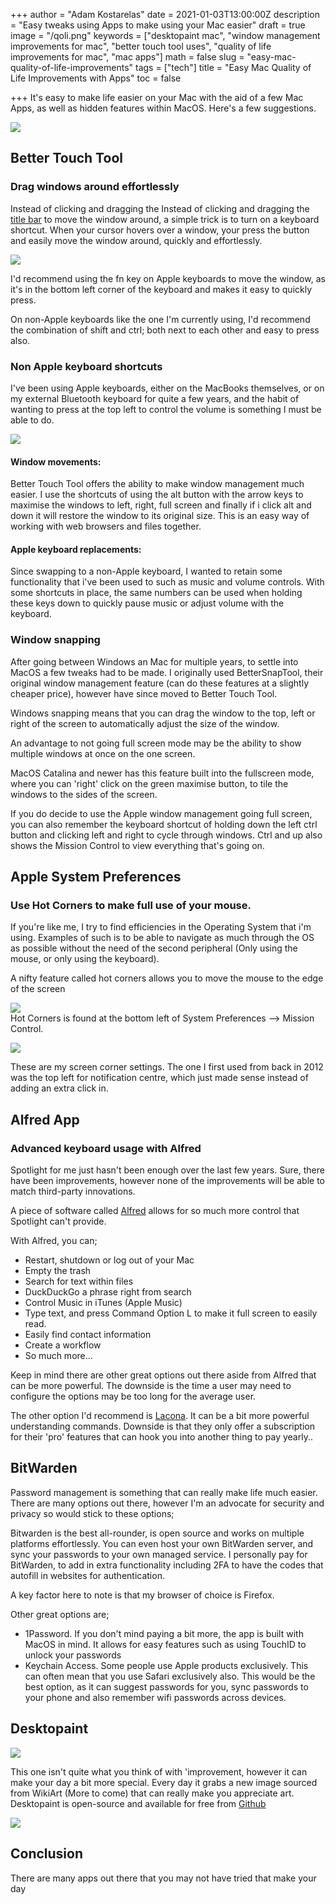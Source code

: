 +++
author = "Adam Kostarelas"
date = 2021-01-03T13:00:00Z
description = "Easy tweaks using Apps to make using your Mac easier"
draft = true
image = "/qoli.png"
keywords = ["desktopaint mac", "window management improvements for mac", "better touch tool uses", "quality of life improvements for mac", "mac apps"]
math = false
slug = "easy-mac-quality-of-life-improvements"
tags = ["tech"]
title = "Easy Mac Quality of Life Improvements with Apps"
toc = false

+++
It's easy to make life easier on your Mac with the aid of a few Mac Apps, as well as hidden features within MacOS. Here's a few suggestions.

![](/uploads/qoli.png)

## Better Touch Tool

### Drag windows around effortlessly

Instead of clicking and dragging the Instead of clicking and dragging the [title bar](https://developer.apple.com/design/human-interface-guidelines/macos/windows-and-views/window-anatomy/#title-bar "Apple HID title bar info") to move the window around, a simple trick is to turn on a keyboard shortcut. When your cursor hovers over a window, your press the button and easily move the window around, quickly and effortlessly.

![](/uploads/screen-shot-2021-01-04-at-9-48-08-pm.png)

I'd recommend using the fn key on Apple keyboards to move the window, as it's in the bottom left corner of the keyboard and makes it easy to quickly press.

On non-Apple keyboards like the one I'm currently using, I'd recommend the combination of shift and ctrl; both next to each other and easy to press also.

### Non Apple keyboard shortcuts

I've been using Apple keyboards, either on the MacBooks themselves, or on my external Bluetooth keyboard for quite a few years, and the habit of wanting to press at the top left to control the volume is something I must be able to do.

![](/uploads/screen-shot-2021-01-04-at-10-41-28-pm.png)

#### Window movements:

Better Touch Tool offers the ability to make window management much easier. I use the shortcuts of using the alt button with the arrow keys to maximise the windows to left, right, full screen and finally if i click alt and down it will restore the window to its original size. This is an easy way of working with web browsers and files together.

#### Apple keyboard replacements:

Since swapping to a non-Apple keyboard, I wanted to retain some functionality that i've been used to such as music and volume controls. With some shortcuts in place, the same numbers can be used when holding these keys down to quickly pause music or adjust volume with the keyboard.

### Window snapping

After going between Windows an Mac for multiple years, to settle into MacOS a few tweaks had to be made. I originally used BetterSnapTool, their original window management feature (can do these features at a slightly cheaper price), however have since moved to Better Touch Tool.

Windows snapping means that you can drag the window to the top, left or right of the screen to automatically adjust the size of the window.

An advantage to not going full screen mode may be the ability to show multiple windows at once on the one screen.

MacOS Catalina and newer has this feature built into the fullscreen mode, where you can 'right' click on the green maximise button, to tile the windows to the sides of the screen.

If you do decide to use the Apple window management going full screen, you can also remember the keyboard shortcut of holding down the left ctrl button and clicking left and right to cycle through windows. Ctrl and up also shows the Mission Control to view everything that's going on.

## Apple System Preferences

### Use Hot Corners to make full use of your mouse.

If you're like me, I try to find efficiencies in the Operating System that i'm using. Examples of such is to be able to navigate as much through the OS as possible without the need of the second peripheral (Only using the mouse, or only using the keyboard).

A nifty feature called hot corners allows you to move the mouse to the edge of the screen

![](/uploads/screen-shot-2021-01-04-at-10-08-30-pm.png)  
Hot Corners is found at the bottom left of System Preferences --> Mission Control.

![](/uploads/screen-shot-2021-01-04-at-10-08-43-pm.png)

These are my screen corner settings. The one I first used from back in 2012 was the top left for notification centre, which just made sense instead of adding an extra click in.

## Alfred App

### Advanced keyboard usage with Alfred

Spotlight for me just hasn't been enough over the last few years. Sure, there have been improvements, however none of the improvements will be able to match third-party innovations.

A piece of software called [Alfred](https://www.alfredapp.com/ "Alfred Website") allows for so much more control that Spotlight can't provide.

With Alfred, you can;

* Restart, shutdown or log out of your Mac
* Empty the trash
* Search for text within files
* DuckDuckGo a phrase right from search
* Control Music in iTunes (Apple Music)
* Type text, and press Command Option L to make it full screen to easily read.
* Easily find contact information
* Create a workflow
* So much more...

Keep in mind there are other great options out there aside from Alfred that can be more powerful. The downside is the time a user may need to configure the options may be too long for the average user.

The other option I'd recommend is [Lacona](https://lacona.app/ "Lacona Website"). It can be a bit more powerful understanding commands. Downside is that they only offer a subscription for their 'pro' features that can hook you into another thing to pay yearly..

## BitWarden

Password management is something that can really make life much easier. There are many options out there, however I'm an advocate for security and privacy so would stick to these options;

Bitwarden is the best all-rounder, is open source and works on multiple platforms effortlessly. You can even host your own BitWarden server, and sync your passwords to your own managed service. I personally pay for BitWarden, to add in extra functionality including 2FA to have the codes that autofill in websites for authentication.

A key factor here to note is that my browser of choice is Firefox.

Other great options are;

* 1Password. If you don't mind paying a bit more, the app is built with MacOS in mind. It allows for easy features such as using TouchID to unlock your passwords
* Keychain Access. Some people use Apple products exclusively. This can often mean that you use Safari exclusively also. This would be the best option, as it can suggest passwords for you, sync passwords to your phone and also remember wifi passwords across devices.

## Desktopaint

![](https://raw.githubusercontent.com/TopreGroup/Desktopaint/master/images/logo.png)

This one isn't quite what you think of with 'improvement, however it can make your day a bit more special. Every day it grabs a new image sourced from WikiArt (More to come) that can really make you appreciate art. Desktopaint is open-source and available for free from [Github](https://github.com/TopreGroup/Desktopaint "Desktopaint Mac")

![](https://raw.githubusercontent.com/TopreGroup/Desktopaint/master/images/1920_1080_the_great_wave_off_kanagawa.jpg)

## Conclusion

There are many apps out there that you may not have tried that make your day